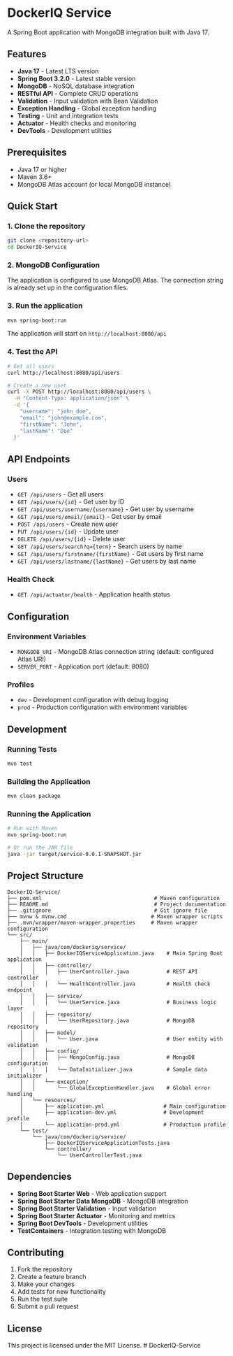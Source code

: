 # DockerIQ Service

A Spring Boot application with MongoDB integration built with Java 17.

## Features

- **Java 17** - Latest LTS version
- **Spring Boot 3.2.0** - Latest stable version
- **MongoDB** - NoSQL database integration
- **RESTful API** - Complete CRUD operations
- **Validation** - Input validation with Bean Validation
- **Exception Handling** - Global exception handling
- **Testing** - Unit and integration tests
- **Actuator** - Health checks and monitoring
- **DevTools** - Development utilities

## Prerequisites

- Java 17 or higher
- Maven 3.6+
- MongoDB Atlas account (or local MongoDB instance)

## Quick Start

### 1. Clone the repository
```bash
git clone <repository-url>
cd DockerIQ-Service
```

### 2. MongoDB Configuration
The application is configured to use MongoDB Atlas. The connection string is already set up in the configuration files.

### 3. Run the application
```bash
mvn spring-boot:run
```

The application will start on `http://localhost:8080/api`

### 4. Test the API
```bash
# Get all users
curl http://localhost:8080/api/users

# Create a new user
curl -X POST http://localhost:8080/api/users \
  -H "Content-Type: application/json" \
  -d '{
    "username": "john_doe",
    "email": "john@example.com",
    "firstName": "John",
    "lastName": "Doe"
  }'
```

## API Endpoints

### Users
- `GET /api/users` - Get all users
- `GET /api/users/{id}` - Get user by ID
- `GET /api/users/username/{username}` - Get user by username
- `GET /api/users/email/{email}` - Get user by email
- `POST /api/users` - Create new user
- `PUT /api/users/{id}` - Update user
- `DELETE /api/users/{id}` - Delete user
- `GET /api/users/search?q={term}` - Search users by name
- `GET /api/users/firstname/{firstName}` - Get users by first name
- `GET /api/users/lastname/{lastName}` - Get users by last name

### Health Check
- `GET /api/actuator/health` - Application health status

## Configuration

### Environment Variables
- `MONGODB_URI` - MongoDB Atlas connection string (default: configured Atlas URI)
- `SERVER_PORT` - Application port (default: 8080)

### Profiles
- `dev` - Development configuration with debug logging
- `prod` - Production configuration with environment variables

## Development

### Running Tests
```bash
mvn test
```

### Building the Application
```bash
mvn clean package
```

### Running the Application
```bash
# Run with Maven
mvn spring-boot:run

# Or run the JAR file
java -jar target/service-0.0.1-SNAPSHOT.jar
```

## Project Structure

```
DockerIQ-Service/
├── pom.xml                                    # Maven configuration
├── README.md                                  # Project documentation
├── .gitignore                                 # Git ignore file
├── mvnw & mvnw.cmd                           # Maven wrapper scripts
├── .mvn/wrapper/maven-wrapper.properties     # Maven wrapper configuration
└── src/
    ├── main/
    │   ├── java/com/dockeriq/service/
    │   │   ├── DockerIQServiceApplication.java    # Main Spring Boot application
    │   │   ├── controller/
    │   │   │   ├── UserController.java            # REST API controller
    │   │   │   └── HealthController.java          # Health check endpoint
    │   │   ├── service/
    │   │   │   └── UserService.java               # Business logic layer
    │   │   ├── repository/
    │   │   │   └── UserRepository.java            # MongoDB repository
    │   │   ├── model/
    │   │   │   └── User.java                      # User entity with validation
    │   │   ├── config/
    │   │   │   ├── MongoConfig.java               # MongoDB configuration
    │   │   │   └── DataInitializer.java           # Sample data initializer
    │   │   └── exception/
    │   │       └── GlobalExceptionHandler.java    # Global error handling
    │   └── resources/
    │       ├── application.yml                   # Main configuration
    │       ├── application-dev.yml               # Development profile
    │       └── application-prod.yml              # Production profile
    └── test/
        └── java/com/dockeriq/service/
            ├── DockerIQServiceApplicationTests.java
            └── controller/
                └── UserControllerTest.java
```

## Dependencies

- **Spring Boot Starter Web** - Web application support
- **Spring Boot Starter Data MongoDB** - MongoDB integration
- **Spring Boot Starter Validation** - Input validation
- **Spring Boot Starter Actuator** - Monitoring and metrics
- **Spring Boot DevTools** - Development utilities
- **TestContainers** - Integration testing with MongoDB

## Contributing

1. Fork the repository
2. Create a feature branch
3. Make your changes
4. Add tests for new functionality
5. Run the test suite
6. Submit a pull request

## License

This project is licensed under the MIT License.
#   D o c k e r I Q - S e r v i c e  
 